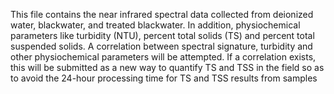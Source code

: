 This file contains the near infrared spectral data collected from deionized water, blackwater, and treated blackwater. In addition, physiochemical parameters like turbidity (NTU), percent total solids (TS) and
percent total suspended solids.
A correlation between spectral signature, turbidity and other physiochemical parameters will be attempted. If a correlation exists, this will be submitted as a new way to quantify TS and TSS in the field so as to
avoid the 24-hour processing time for TS and TSS results from samples
